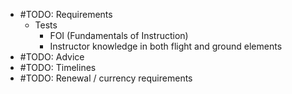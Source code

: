- #TODO: Requirements
	- Tests
		- FOI (Fundamentals of Instruction)
		- Instructor knowledge in both flight and ground elements
- #TODO: Advice
- #TODO: Timelines
- #TODO: Renewal / currency requirements